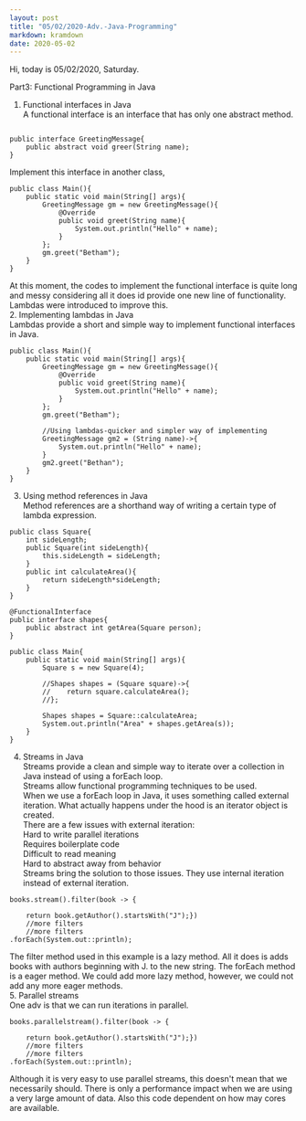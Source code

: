 ```yaml
---
layout: post
title: "05/02/2020-Adv.-Java-Programming"
markdown: kramdown
date: 2020-05-02
---
```


Hi, today is 05/02/2020, Saturday.

Part3: Functional Programming in Java  
1. Functional interfaces in Java  
A functional interface is an interface that has only one abstract method.  
```

public interface GreetingMessage{  
    public abstract void greer(String name);
}

```
Implement this interface in another class,  
```
public class Main(){ 
    public static void main(String[] args){  
        GreetingMessage gm = new GreetingMessage(){  
            @Override  
            public void greet(String name){
                System.out.println("Hello" + name);
            }
        };
        gm.greet("Betham");
    }
}
```
At this moment, the codes to implement the functional interface is quite long and messy considering all it does id 
provide one new line of functionality. Lambdas were introduced to improve this.  
2. Implementing lambdas in Java  
Lambdas provide a short and simple way to implement functional interfaces in Java.  
```
public class Main(){ 
    public static void main(String[] args){  
        GreetingMessage gm = new GreetingMessage(){  
            @Override  
            public void greet(String name){
                System.out.println("Hello" + name);
            }
        };
        gm.greet("Betham");
        
        //Using lambdas-quicker and simpler way of implementing
        GreetingMessage gm2 = (String name)->{
            System.out.println("Hello" + name);
        }
        gm2.greet("Bethan");
    }
}
```  
3. Using method references in Java  
Method references are a shorthand way of writing a certain type of lambda expression.  
```
public class Square{
    int sideLength;
    public Square(int sideLength){
        this.sideLength = sideLength;
    }
    public int calculateArea(){
        return sideLength*sideLength;
    }
}

@FunctionalInterface
public interface shapes{
    public abstract int getArea(Square person);
}

public class Main{
    public static void main(String[] args){
        Square s = new Square(4);
        
        //Shapes shapes = (Square square)->{
        //    return square.calculateArea();
        //};
        
        Shapes shapes = Square::calculateArea;
        System.out.println("Area" + shapes.getArea(s));
    }
}

```  
4. Streams in Java  
Streams provide a clean and simple way to iterate over a collection in Java instead of using a forEach loop.  
Streams allow functional programming techniques to be used.  
When we use a forEach loop in Java, it uses something called external iteration. What actually happens under the hood is an iterator 
object is created.  
There are a few issues with external iteration:  
Hard to write parallel iterations  
Requires boilerplate code  
Difficult to read meaning  
Hard to abstract away from behavior  
Streams bring the solution to those issues. They use internal iteration instead of external iteration.  
```
books.stream().filter(book -> {

    return book.getAuthor().startsWith("J");})
    //more filters
    //more filters
.forEach(System.out::println);

```  
The filter method used in this example is a lazy method. All it does is adds books with authors beginning with J.
to the new string. The forEach method is a eager method. We could add more lazy method, however, we could not add any more
eager methods.  
5. Parallel streams  
One adv is that we can run iterations in parallel.  
```
books.parallelstream().filter(book -> {

    return book.getAuthor().startsWith("J");})
    //more filters
    //more filters
.forEach(System.out::println);

```  
Although it is very easy to use parallel streams, this doesn't mean that we necessarily should. There is only 
a performance impact when we are using a very large amount of data. Also this code dependent on how may cores are available.


